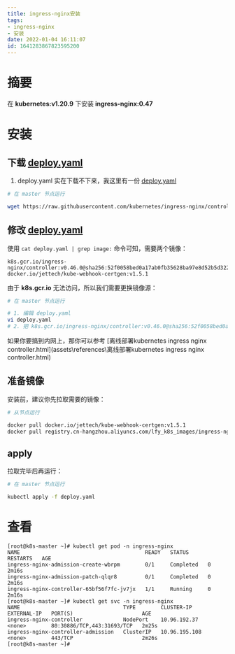 ```yaml
---
title: ingress-nginx安装
tags: 
- ingress-nginx
- 安装
date: 2022-01-04 16:11:07
id: 1641283867823595200
---
```

# 摘要

在 **kubernetes:v1.20.9** 下安装 **ingress-nginx:0.47** 

# 安装

## 下载  [deploy.yaml](assets\data\deploy.yaml) 

1. deploy.yaml 实在下载不下来，我这里有一份 [deploy.yaml](assets\data\deploy.yaml) 

```sh
# 在 master 节点运行

wget https://raw.githubusercontent.com/kubernetes/ingress-nginx/controller-v0.47.0/deploy/static/provider/baremetal/deploy.yaml

```

## 修改 [deploy.yaml](assets\data\deploy.yaml) 

使用 `cat deploy.yaml | grep image:` 命令可知，需要两个镜像：

```
k8s.gcr.io/ingress-nginx/controller:v0.46.0@sha256:52f0058bed0a17ab0fb35628ba97e8d52b5d32299fbc03cc0f6c7b9ff036b61a
docker.io/jettech/kube-webhook-certgen:v1.5.1
```

由于 **k8s.gcr.io** 无法访问，所以我们需要更换镜像源：

```sh
# 在 master 节点运行

# 1. 编辑 deploy.yaml
vi deploy.yaml
# 2. 把 k8s.gcr.io/ingress-nginx/controller:v0.46.0@sha256:52f0058bed0a17ab0fb35628ba97e8d52b5d32299fbc03cc0f6c7b9ff036b61a 修改为 registry.cn-hangzhou.aliyuncs.com/lfy_k8s_images/ingress-nginx-controller:v0.46.0
```

如果你要搞到内网上，那你可以参考  [离线部署kubernetes ingress nginx controller.html](assets\references\离线部署kubernetes ingress nginx controller.html) 

## 准备镜像

安装前，建议你先拉取需要的镜像：

```sh
# 从节点运行

docker pull docker.io/jettech/kube-webhook-certgen:v1.5.1
docker pull registry.cn-hangzhou.aliyuncs.com/lfy_k8s_images/ingress-nginx-controller:v0.46.0
```

## apply

拉取完毕后再运行：

```sh
# 在 master 节点运行

kubectl apply -f deploy.yaml

```

# 查看

```
[root@k8s-master ~]# kubectl get pod -n ingress-nginx 
NAME                                        READY   STATUS      RESTARTS   AGE
ingress-nginx-admission-create-wbrpm        0/1     Completed   0          2m16s
ingress-nginx-admission-patch-qlqr8         0/1     Completed   0          2m16s
ingress-nginx-controller-65bf56f7fc-jv7jx   1/1     Running     0          2m16s
[root@k8s-master ~]# kubectl get svc -n ingress-nginx 
NAME                                 TYPE        CLUSTER-IP      EXTERNAL-IP   PORT(S)                      AGE
ingress-nginx-controller             NodePort    10.96.192.37    <none>        80:30886/TCP,443:31693/TCP   2m25s
ingress-nginx-controller-admission   ClusterIP   10.96.195.108   <none>        443/TCP                      2m26s
[root@k8s-master ~]#
```











